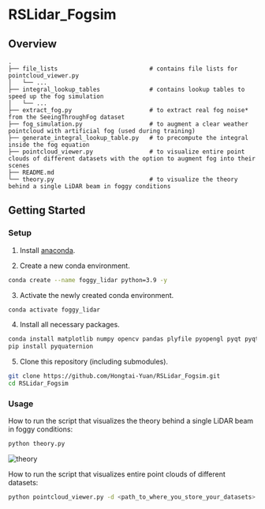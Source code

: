 # RSLidar_Fogsim

## Overview

    .
    ├── file_lists                          # contains file lists for pointcloud_viewer.py
    │   └── ...
    ├── integral_lookup_tables              # contains lookup tables to speed up the fog simulation
    │   └── ... 
    ├── extract_fog.py                      # to extract real fog noise* from the SeeingThroughFog dataset
    ├── fog_simulation.py                   # to augment a clear weather pointcloud with artificial fog (used during training)
    ├── generate_integral_lookup_table.py   # to precompute the integral inside the fog equation
    ├── pointcloud_viewer.py                # to visualize entire point clouds of different datasets with the option to augment fog into their scenes
    ├── README.md
    └── theory.py                           # to visualize the theory behind a single LiDAR beam in foggy conditions

## Getting Started

### Setup

1) Install [anaconda](https://docs.anaconda.com/anaconda/install/).

2) Create a new conda environment.

```bash
conda create --name foggy_lidar python=3.9 -y
```

3) Activate the newly created conda environment.

```bash
conda activate foggy_lidar
```

4) Install all necessary packages.

```bash
conda install matplotlib numpy opencv pandas plyfile pyopengl pyqt pyqtgraph quaternion scipy tqdm -c conda-forge -y
pip install pyquaternion
```

5) Clone this repository (including submodules).
```bash
git clone https://github.com/Hongtai-Yuan/RSLidar_Fogsim.git
cd RSLidar_Fogsim
```

### Usage

How to run the script that visualizes the theory behind a single LiDAR beam in foggy conditions:

```bash
python theory.py
```
![theory](https://user-images.githubusercontent.com/14181188/115370049-f9b74200-a1c8-11eb-88d0-474b8dd5daa3.gif)

How to run the script that visualizes entire point clouds of different datasets:

```bash
python pointcloud_viewer.py -d <path_to_where_you_store_your_datasets>
```

